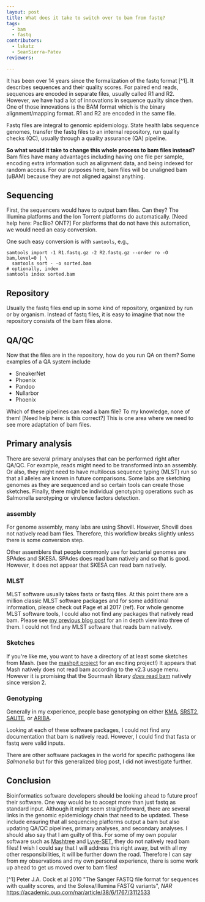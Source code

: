 ```yaml
---
layout: post
title: What does it take to switch over to bam from fastq?
tags:
  - bam
  - fastq 
contributors:
  - lskatz
  - SeanSierra-Patev
reviewers:

---
```


It has been over 14 years since the formalization of the fastq format [^1].
It describes sequences and their quality scores.
For paired end reads, sequences are encoded in separate files, usually called R1 and R2.
However, we have had a lot of innovations in sequence quality since then.
One of those innovations is the BAM format which is the binary alignment/mapping format.
R1 and R2 are encoded in the same file.

Fastq files are integral to genomic epidemiology.
State health labs sequence genomes,
transfer the fastq files to an internal repository,
run quality checks (QC), usually through a quality assurance (QA) pipeline.

**So what would it take to change this whole process to bam files instead?**
Bam files have many advantages including having one file per sample,
encoding extra information such as alignment data,
and being indexed for random access.
For our purposes here, bam files will be unaligned bam (uBAM)
because they are not aligned against anything.

## Sequencing

First, the sequencers would have to output bam files.
Can they?
The Illumina platforms and the Ion Torrent platforms do automatically.
[Need help here: PacBio? ONT?]
For platforms that do not have this automation,
we would need an easy conversion.

One such easy conversion is with `samtools`, e.g.,

```shell
samtools import -1 R1.fastq.gz -2 R2.fastq.gz --order ro -O bam,level=0 | \
  samtools sort - -o sorted.bam
# optionally, index
samtools index sorted.bam
```

## Repository

Usually the fastq files end up in some kind of repository, organized by
run or by organism.
Instead of fastq files, it is easy to imagine that now the 
repository consists of the bam files alone.

## QA/QC

Now that the files are in the repository, how do you run QA on them?
Some examples of a QA system include

* SneakerNet
* Phoenix
* Pandoo
* Nullarbor
* Phoenix

Which of these pipelines can read a bam file?
To my knowledge, none of them! [Need help here: is this correct?]
This is one area where we need to see more adaptation of bam files.

## Primary analysis

There are several primary analyses that can be performed
right after QA/QC.
For example, reads might need to be transformed into an assembly.
Or also, they might need to have multilocus sequence typing (MLST)
run so that all alleles are known in future comparisons.
Some labs are sketching genomes as they are sequenced
and so certain tools can create those sketches.
Finally, there might be individual genotyping operations
such as Salmonella serotyping or virulence factors detection.

### assembly

For genome assembly, many labs are using Shovill.
However, Shovill does not natively read bam files.
Therefore, this workflow breaks slightly unless there is some conversion step.

Other assemblers that people commonly use for bacterial genomes are SPAdes and SKESA.
SPAdes does read bam natively and so that is good.
However, it does not appear that SKESA can read bam natively.

### MLST

MLST software usually takes fasta or fastq files.
At this point there are a million classic MLST software packages and for some additional information,
please check out Page et al 2017 (ref).
For whole genome MLST software tools, I could also not find any packages that natively read bam.
Please see [my previous blog post](https://lskatz.github.io/posts/2023/04/09/wgMLST.html) for an in depth view into three of them.
I could not find any MLST software that reads bam natively.

### Sketches

If you're like me, you want to have a directory of at least some sketches from Mash.
(see the [mashpit project](https://github.com/tongzhouxu/mashpit) for an exciting project!)
It appears that Mash natively does not read bam according to the v2.3 usage menu.
However it is promising that the Sourmash library [_does_ read bam](https://sourmash.readthedocs.io/en/latest/release-notes/sourmash-2.0.html#major-new-features-since-1-0) natively since version 2.

### Genotyping

Generally in my experience, people base genotyping on either
[KMA](https://bitbucket.org/genomicepidemiology/kma),
[SRST2](https://github.com/katholt/srst2),
[SAUTE](https://github.com/ncbi/SKESA),
or [ARIBA](https://github.com/sanger-pathogens/ariba).

Looking at each of these software packages, I could not find any documentation that bam is natively read.
However, I could find that fasta or fastq were valid inputs.

There are other software packages in the world for specific pathogens like _Salmonella_
but for this generalized blog post, I did not investigate further.

## Conclusion

Bioinformatics software developers should be looking ahead
to future proof their software.
One way would be to accept more than just fastq as standard
input.
Although it might seem straightforward, there are several
links in the genomic epidemiology chain that need to be
updated.
These include ensuring that all sequencing platforms output a bam
but also updating QA/QC pipelines, primary analyses, and
secondary analyses.
I should also say that I am guilty of this.
For some of my own popular software such as 
[Mashtree](https://github.com/lskatz/mashtree/tree/master/.github/workflows) 
and [Lyve-SET](https://github.com/lskatz/lyve-SET/), they do not natively read bam files!
I wish I could say that I will address this right away, but with all my other responsibilities, it will be further down the road.
Therefore I can say from my observations and my own personal experience, there is some work up ahead to get us moved over to bam files!

[^1] Peter J.A. Cock et al 2010 "The Sanger FASTQ file format for sequences with quality scores, and the Solexa/Illumina FASTQ variants", _NAR_ <https://academic.oup.com/nar/article/38/6/1767/3112533>
